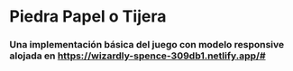# Piedra Papel o Tijera 

### Una implementación básica del juego con modelo responsive alojada en https://wizardly-spence-309db1.netlify.app/#

